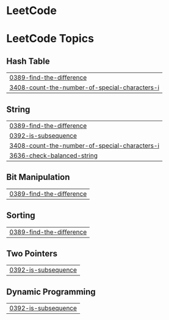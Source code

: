 # LeetCode
<!---LeetCode Topics Start-->
# LeetCode Topics
## Hash Table
|  |
| ------- |
| [0389-find-the-difference](https://github.com/prasad-nimbalkar/LeetCode/tree/master/0389-find-the-difference) |
| [3408-count-the-number-of-special-characters-i](https://github.com/prasad-nimbalkar/LeetCode/tree/master/3408-count-the-number-of-special-characters-i) |
## String
|  |
| ------- |
| [0389-find-the-difference](https://github.com/prasad-nimbalkar/LeetCode/tree/master/0389-find-the-difference) |
| [0392-is-subsequence](https://github.com/prasad-nimbalkar/LeetCode/tree/master/0392-is-subsequence) |
| [3408-count-the-number-of-special-characters-i](https://github.com/prasad-nimbalkar/LeetCode/tree/master/3408-count-the-number-of-special-characters-i) |
| [3636-check-balanced-string](https://github.com/prasad-nimbalkar/LeetCode/tree/master/3636-check-balanced-string) |
## Bit Manipulation
|  |
| ------- |
| [0389-find-the-difference](https://github.com/prasad-nimbalkar/LeetCode/tree/master/0389-find-the-difference) |
## Sorting
|  |
| ------- |
| [0389-find-the-difference](https://github.com/prasad-nimbalkar/LeetCode/tree/master/0389-find-the-difference) |
## Two Pointers
|  |
| ------- |
| [0392-is-subsequence](https://github.com/prasad-nimbalkar/LeetCode/tree/master/0392-is-subsequence) |
## Dynamic Programming
|  |
| ------- |
| [0392-is-subsequence](https://github.com/prasad-nimbalkar/LeetCode/tree/master/0392-is-subsequence) |
<!---LeetCode Topics End-->